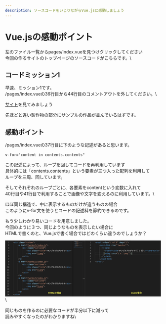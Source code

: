 ```yaml
---
description: ソースコードをいじりながらVue.jsに感動しましょう
---
```


# Vue.jsの感動ポイント

左のファイル一覧からpages/index.vueを見つけクリックしてください\
今回の作るサイトのトップページのソースコードがこちらです。\

## コードミッション1
早速、ミッション1です。\
/pages/index.vueの36行目から44行目のコメントアウトを外してください。\

[サイト]('http://localhost:3000/')を見てみましょう

先ほどと違い製作物の部分にサンプルの作品が並んでいるはずです。


## 感動ポイント
/pages/index.vueの37行目に下のような記述があると思います。
```
v-for="content in contents.contents"
```
この記述によって、ループを回してコードを再利用しています\
具体的には「contents.contents」という要素が三つ入った配列を利用して\
ループを三周、回しています。

そしてそれぞれのループごとに、各要素をcontentという変数に入れて\
40行目や41行目で利用することで画像や文字を変えるのに利用しています。\

ほぼ同じ構造で、中に表示するものだけが違うものの場合\
このようにv-for文を使うとコードの記述料を節約できるのです。

もう少しわかり易いコードを用意しました。\
今回のように３つ、同じようなものを表示したい場合に\
HTMLで書くのと、Vue.jsで書く場合ではどのくらい違うのでしょうか？

![](../image/comparisonVueHtml.png)\

同じものを作るのに必要なコードが半分以下に減って\
読みやすくなったのがわかりますね\



